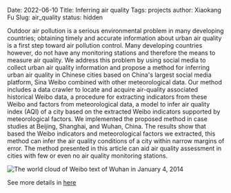Date: 2022-06-10
Title: Inferring air quality
Tags: projects
author: Xiaokang Fu
Slug: air_quality
status: hidden

Outdoor air pollution is a serious environmental problem in many developing countries; obtaining timely and accurate information about urban air quality is a first step toward air pollution control. Many developing countries however, do not have any monitoring stations and therefore the means to measure air quality. We address this problem by using social media to collect urban air quality information and propose a method for inferring urban air quality in Chinese cities based on China's largest social media platform, Sina Weibo combined with other meteorological data. Our method includes a data crawler to locate and acquire air-quality associated historical Weibo data, a procedure for extracting indicators from these Weibo and factors from meteorological data, a model to infer air quality index (AQI) of a city based on the extracted Weibo indicators supported by meteorological factors. We implemented the proposed method in case studies at Beijing, Shanghai, and Wuhan, China. The results show that based the Weibo indicators and meteorological factors we extracted, this method can infer the air quality conditions of a city within narrow margins of error. The method presented in this article can aid air quality assessment in cities with few or even no air quality monitoring stations.

![The world cloud of Weibo text of Wuhan in January 4, 2014]({attach}figs/2022-06-10-23-57-49.png)

See more details in [here](https://www.researchgate.net/publication/319501177_Inferring_urban_air_quality_based_on_social_media)

